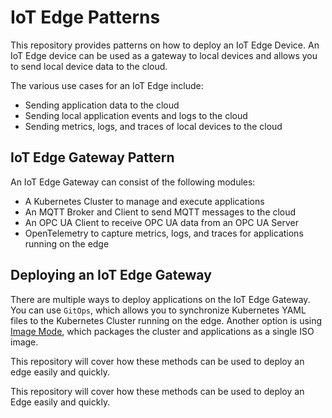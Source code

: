 # IoT Edge Patterns


This repository provides patterns on how to deploy an IoT Edge Device. An IoT Edge device can be used as a gateway to local devices and allows you to send local device data to the cloud.

The various use cases for an IoT Edge include:
- Sending application data to the cloud
- Sending local application events and logs to the cloud
- Sending metrics, logs, and traces of local devices to the cloud

## IoT Edge Gateway Pattern

An IoT Edge Gateway can consist of the following modules:
- A Kubernetes Cluster to manage and execute applications
- An MQTT Broker and Client to send MQTT messages to the cloud
- An OPC UA Client to receive OPC UA data from an OPC UA Server
- OpenTelemetry to capture metrics, logs, and traces for applications running on the edge

## Deploying an IoT Edge Gateway

There are multiple ways to deploy applications on the IoT Edge Gateway. You can use `GitOps`, which allows you to synchronize Kubernetes YAML files to the Kubernetes Cluster running on the edge. Another option is using [Image Mode](https://developers.redhat.com/products/rhel-image-mode/overview), which packages the cluster and applications as a single ISO image.

This repository will cover how these methods can be used to deploy an edge easily and quickly.

This repository will cover how these methods can be used to deploy an Edge easily and quickly. 
